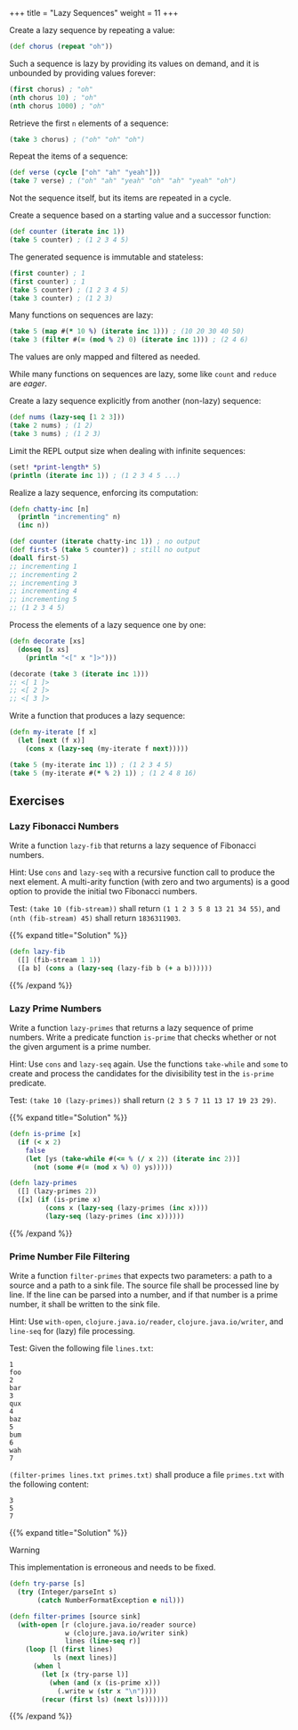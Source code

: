 +++
title = "Lazy Sequences"
weight = 11
+++

Create a lazy sequence by repeating a value:

```clojure
(def chorus (repeat "oh"))
```

Such a sequence is lazy by providing its values on demand, and it is
unbounded by providing values forever:

```clojure
(first chorus) ; "oh"
(nth chorus 10) ; "oh"
(nth chorus 1000) ; "oh"
```

Retrieve the first `n` elements of a sequence:

```clojure
(take 3 chorus) ; ("oh" "oh" "oh")
```

Repeat the items of a sequence:

```clojure
(def verse (cycle ["oh" "ah" "yeah"]))
(take 7 verse) ; ("oh" "ah" "yeah" "oh" "ah" "yeah" "oh")
```

Not the sequence itself, but its items are repeated in a cycle.

Create a sequence based on a starting value and a successor function:

```clojure
(def counter (iterate inc 1))
(take 5 counter) ; (1 2 3 4 5)
```

The generated sequence is immutable and stateless:

```clojure
(first counter) ; 1
(first counter) ; 1
(take 5 counter) ; (1 2 3 4 5)
(take 3 counter) ; (1 2 3)
```

Many functions on sequences are lazy:

```clojure
(take 5 (map #(* 10 %) (iterate inc 1))) ; (10 20 30 40 50)
(take 3 (filter #(= (mod % 2) 0) (iterate inc 1))) ; (2 4 6)
```

The values are only mapped and filtered as needed.

While many functions on sequences are lazy, some like `count` and
`reduce` are _eager_.

Create a lazy sequence explicitly from another (non-lazy) sequence:

```clojure
(def nums (lazy-seq [1 2 3]))
(take 2 nums) ; (1 2)
(take 3 nums) ; (1 2 3)
```

Limit the REPL output size when dealing with infinite sequences:

```clojure
(set! *print-length* 5)
(println (iterate inc 1)) ; (1 2 3 4 5 ...)
```

Realize a lazy sequence, enforcing its computation:

```clojure
(defn chatty-inc [n]
  (println "incrementing" n)
  (inc n))

(def counter (iterate chatty-inc 1)) ; no output
(def first-5 (take 5 counter)) ; still no output
(doall first-5)
;; incrementing 1
;; incrementing 2
;; incrementing 3
;; incrementing 4
;; incrementing 5
;; (1 2 3 4 5)
```

Process the elements of a lazy sequence one by one:

```clojure
(defn decorate [xs]
  (doseq [x xs]
    (println "<[" x "]>")))

(decorate (take 3 (iterate inc 1)))
;; <[ 1 ]>
;; <[ 2 ]>
;; <[ 3 ]>
```

Write a function that produces a lazy sequence:

```clojure
(defn my-iterate [f x]
  (let [next (f x)]
    (cons x (lazy-seq (my-iterate f next)))))

(take 5 (my-iterate inc 1)) ; (1 2 3 4 5)
(take 5 (my-iterate #(* % 2) 1)) ; (1 2 4 8 16)
```

## Exercises

### Lazy Fibonacci Numbers

Write a function `lazy-fib` that returns a lazy sequence of Fibonacci
numbers.

Hint: Use `cons` and `lazy-seq` with a recursive function call to
produce the next element. A multi-arity function (with zero and two
arguments) is a good option to provide the initial two Fibonacci
numbers.

Test: `(take 10 (fib-stream))` shall return `(1 1 2 3 5 8 13 21 34
55)`, and `(nth (fib-stream) 45)` shall return `1836311903`.

{{% expand title="Solution" %}}
```clojure
(defn lazy-fib
  ([] (fib-stream 1 1))
  ([a b] (cons a (lazy-seq (lazy-fib b (+ a b))))))
```
{{% /expand %}}

### Lazy Prime Numbers

Write a function `lazy-primes` that returns a lazy sequence of prime
numbers. Write a predicate function `is-prime` that checks whether or
not the given argument is a prime number.

Hint: Use `cons` and `lazy-seq` again. Use the functions `take-while`
and `some` to create and process the candidates for the divisibility
test in the `is-prime` predicate.

Test: `(take 10 (lazy-primes))` shall return `(2 3 5 7 11 13 17 19 23
29)`.

{{% expand title="Solution" %}}
```clojure
(defn is-prime [x]
  (if (< x 2)
    false
    (let [ys (take-while #(<= % (/ x 2)) (iterate inc 2))]
      (not (some #(= (mod x %) 0) ys)))))

(defn lazy-primes
  ([] (lazy-primes 2))
  ([x] (if (is-prime x)
         (cons x (lazy-seq (lazy-primes (inc x))))
         (lazy-seq (lazy-primes (inc x))))))
```
{{% /expand %}}

### Prime Number File Filtering

Write a function `filter-primes` that expects two parameters: a path
to a source and a path to a sink file. The source file shall be
processed line by line. If the line can be parsed into a number, and
if that number is a prime number, it shall be written to the sink
file.

Hint: Use `with-open`, `clojure.java.io/reader`,
`clojure.java.io/writer`, and `line-seq` for (lazy) file processing.

Test: Given the following file `lines.txt`:

```plain
1
foo
2
bar
3
qux
4
baz
5
bum
6
wah
7
```

`(filter-primes lines.txt primes.txt)` shall produce a file
`primes.txt` with the following content:

```plain
3
5
7
```

{{% expand title="Solution" %}}

> [!WARNING]
> This implementation is erroneous and needs to be fixed.

```clojure
(defn try-parse [s]
  (try (Integer/parseInt s)
       (catch NumberFormatException e nil)))

(defn filter-primes [source sink]
  (with-open [r (clojure.java.io/reader source)
              w (clojure.java.io/writer sink)
              lines (line-seq r)]
    (loop [l (first lines)
           ls (next lines)]
      (when l
        (let [x (try-parse l)]
          (when (and (x (is-prime x)))
            (.write w (str x "\n"))))
        (recur (first ls) (next ls))))))
```
{{% /expand %}}